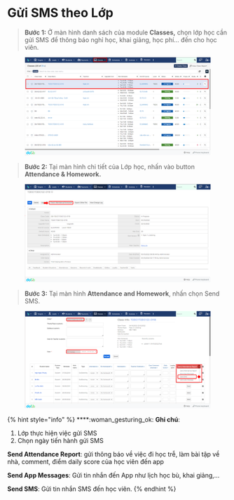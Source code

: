 # Gửi SMS theo Lớp

> **Bước 1:** Ở màn hình danh sách của module **Classes,** chọn lớp học cần gửi SMS để thông báo nghỉ học, khai giảng, học phí… đến cho học viên.

<figure><img src="../../.gitbook/assets/image (27) (2) (1).png" alt=""><figcaption></figcaption></figure>

> **Bước 2:** Tại màn hình chi tiết của Lớp học, nhấn vào button **Attendance & Homework.**&#x20;

<figure><img src="../../.gitbook/assets/image (2) (5) (1).png" alt=""><figcaption></figcaption></figure>

> **Bước 3:** Tại màn hình **Attendance and Homework**, nhấn chọn Send SMS.

<figure><img src="../../.gitbook/assets/image (5) (4).png" alt=""><figcaption></figcaption></figure>

{% hint style="info" %}
****:woman\_gesturing\_ok: **Ghi chú**:

1. Lớp thực hiện việc gửi SMS
2. Chọn ngày tiến hành gửi SMS

**Send Attendance Report**: gửi thông báo về việc đi học trễ, làm bài tập về nhà, comment, điểm daily score của học viên đến app

**Send App Messages**: Gửi tin nhắn đến App như lịch học bù, khai giảng,…&#x20;

**Send SMS**: Gửi tin nhắn SMS đến học viên.
{% endhint %}
